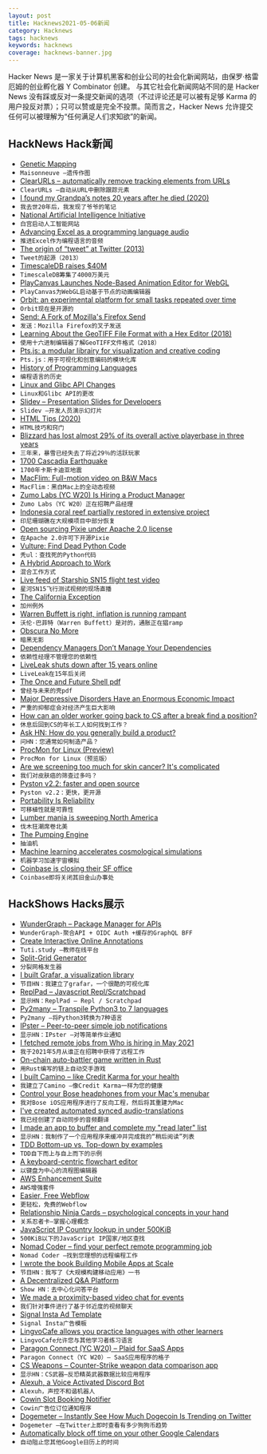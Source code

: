 ```yaml
---
layout: post
title: Hacknews2021-05-06新闻
category: Hacknews
tags: hacknews
keywords: hacknews
coverage: hacknews-banner.jpg
---
```


Hacker News 是一家关于计算机黑客和创业公司的社会化新闻网站，由保罗·格雷厄姆的创业孵化器 Y Combinator 创建。
与其它社会化新闻网站不同的是 Hacker News 没有踩或反对一条提交新闻的选项（不过评论还是可以被有足够 Karma 的用户投反对票）；只可以赞或是完全不投票。简而言之，Hacker News 允许提交任何可以被理解为“任何满足人们求知欲”的新闻。

## HackNews Hack新闻


- [Genetic Mapping](https://maisonneuve.org/article/2021/04/12/genetic-mapping/)
- `Maisonneuve –遗传作图`
- [ClearURLs – automatically remove tracking elements from URLs](https://github.com/ClearURLs/Addon/)
- `ClearURLs –自动从URL中删除跟踪元素`
- [I found my Grandpa’s notes 20 years after he died (2020)](https://medium.com/lessons-from-history/i-found-my-grandfathers-notes-20-years-after-he-died-here-s-what-i-learnt-b550a65069d7)
- `我去世20年后，我发现了爷爷的笔记`
- [National Artificial Intelligence Initiative](https://www.ai.gov/)
- `白宫启动人工智能网站`
- [Advancing Excel as a programming language audio](https://blubrry.com/microsoftresearch/76856095/120-advancing-excel-as-a-programming-language-with-andy-gordon-and-simon-peyton-jones/)
- `推进Excel作为编程语言的音频`
- [The origin of “tweet” at Twitter (2013)](https://furbo.org/2013/06/28/the-origin-of-tweet/)
- `Tweet的起源（2013）`
- [TimescaleDB raises $40M](https://blog.timescale.com/blog/40-million-to-help-developers-measure-everything-that-matters/)
- `TimescaleDB筹集了4000万美元`
- [PlayCanvas Launches Node-Based Animation Editor for WebGL](https://blog.playcanvas.com/introducing-the-anim-state-graph/)
- `PlayCanvas为WebGL启动基于节点的动画编辑器`
- [Orbit: an experimental platform for small tasks repeated over time](https://github.com/andymatuschak/orbit)
- `Orbit现在是开源的`
- [Send: A Fork of Mozilla's Firefox Send](https://github.com/timvisee/send)
- `发送：Mozilla Firefox的叉子发送`
- [Learning About the GeoTIFF File Format with a Hex Editor (2018)](https://medium.com/planet-stories/a-handy-introduction-to-cloud-optimized-geotiffs-1f2c9e716ec3)
- `使用十六进制编辑器了解GeoTIFF文件格式（2018）`
- [Pts.js: a modular librairy for visualization and creative coding](https://ptsjs.org/)
- `Pts.js：用于可视化和创意编码的模块化库`
- [History of Programming Languages](https://felleisen.org/matthias/7480-s21/index.html)
- `编程语言的历史`
- [Linux and Glibc API Changes](https://man7.org/tlpi/api_changes/index.html)
- `Linux和Glibc API的更改`
- [Slidev – Presentation Slides for Developers](https://github.com/slidevjs/slidev)
- `Slidev –开发人员演示幻灯片`
- [HTML Tips (2020)](https://markodenic.com/posts/html-tips/)
- `HTML技巧和窍门`
- [Blizzard has lost almost 29% of its overall active playerbase in three years](https://massivelyop.com/2021/05/04/activision-blizzard-q1-2021-financials-blizzard-maus-down-to-27m/)
- `三年来，暴雪已经失去了将近29％的活跃玩家`
- [1700 Cascadia Earthquake](https://en.wikipedia.org/wiki/1700_Cascadia_earthquake)
- `1700年卡斯卡迪亚地震`
- [MacFlim: Full-motion video on B&W Macs](http://www.macflim.com)
- `MacFlim：黑白Mac上的全动态视频`
- [Zumo Labs (YC W20) Is Hiring a Product Manager](https://www.workatastartup.com/jobs/43771)
- `Zumo Labs（YC W20）正在招聘产品经理`
- [Indonesia coral reef partially restored in extensive project](https://www.forbes.com/sites/johannaread/2021/05/05/the-sheba-hope-reef-brings-hope-to-coral-reefs-everywhere-you-can-help-too/)
- `印尼珊瑚礁在大规模项目中部分恢复`
- [Open sourcing Pixie under Apache 2.0 license](https://blog.px.dev/open-source-release/)
- `在Apache 2.0许可下开源Pixie`
- [Vulture: Find Dead Python Code](https://github.com/jendrikseipp/vulture)
- `秃ul：查找死的Python代码`
- [A Hybrid Approach to Work](https://blog.google/inside-google/life-at-google/hybrid-approach-work/)
- `混合工作方式`
- [Live feed of Starship SN15 flight test video](https://www.spacex.com/vehicles/starship/index.html)
- `星河SN15飞行测试视频的现场直播`
- [The California Exception](https://pxlnv.com/linklog/california-exception/)
- `加州例外`
- [Warren Buffett is right, inflation is running rampant](https://currently.att.yahoo.com/att/warren-buffett-is-right-inflation-is-running-rampant-105340040.html)
- `沃伦·巴菲特（Warren Buffett）是对的，通胀正在猖ramp`
- [Obscura No More](https://theamericanscholar.org/obscura-no-more/)
- `暗黑无影`
- [Dependency Managers Don’t Manage Your Dependencies](https://cpojer.net/posts/dependency-managers-dont-manage-your-dependencies)
- `依赖性经理不管理您的依赖性`
- [LiveLeak shuts down after 15 years online](https://techstartups.com/2021/05/05/liveleak-shuts-15-years-online/)
- `LiveLeak在15年后关闭`
- [The Once and Future Shell pdf](https://angelhof.github.io/files/papers/shell-2021-hotos.pdf)
- `曾经与未来的壳pdf`
- [Major Depressive Disorders Have an Enormous Economic Impact](https://www.scientificamerican.com/article/major-depressive-disorders-have-an-enormous-economic-impact/)
- `严重的抑郁症会对经济产生巨大影响`
- [How can an older worker going back to CS after a break find a position?](item?id=27057957)
- `休息后回到CS的年长工人如何找到工作？`
- [Ask HN: How do you generally build a product?](item?id=27057978)
- `问HN：您通常如何制造产品？`
- [ProcMon for Linux (Preview)](https://github.com/Sysinternals/ProcMon-for-Linux/)
- `ProcMon for Linux（预览版）`
- [Are we screening too much for skin cancer? It's complicated](https://undark.org/2021/01/25/debate-over-melanoma-diagnosis/)
- `我们对皮肤癌的筛查过多吗？`
- [Pyston v2.2: faster and open source](https://blog.pyston.org/2021/05/05/pyston-v2-2-faster-and-open-source/)
- `Pyston v2.2：更快，更开源`
- [Portability Is Reliability](http://evan.nemerson.com/2021/05/04/portability-is-reliability/)
- `可移植性就是可靠性`
- [Lumber mania is sweeping North America](https://www.vox.com/22410713/lumber-prices-shortage)
- `伐木狂潮席卷北美`
- [The Pumping Engine](https://technicshistory.com/2021/05/05/the-pumping-engine/)
- `抽油机`
- [Machine learning accelerates cosmological simulations](https://phys.org/news/2021-05-machine-cosmological-simulations.html)
- `机器学习加速宇宙模拟`
- [Coinbase is closing their SF office](https://twitter.com/CoinbaseNews/status/1390065013071781889)
- `Coinbase即将关闭其旧金山办事处`


## HackShows Hacks展示

- [ WunderGraph – Package Manager for APIs](https://wundergraph.com/)
- `WunderGraph-聚合API + OIDC Auth +缓存的GraphQL BFF`
- [ Create Interactive Online Annotations](https://tuti.study)
- `Tuti.study –教师在线平台`
- [ Split-Grid Generator](https://split.js.org/#/split-grid)
- `分裂网格发生器`
- [ I built Grafar, a visualization library](https://thoughtspile.github.io/grafar?new)
- `节目HN：我建立了grafar，一个很酷的可视化库`
- [ ReplPad – Javascript Repl/Scratchpad](https://replpad.com/)
- `显示HN：ReplPad – Repl / Scratchpad`
- [ Py2many – Transpile Python3 to 7 languages](https://github.com/adsharma/py2many)
- `Py2many –将Python3转换为7种语言`
- [ IPster – Peer-to-peer simple job notifications](https://ipster.io/)
- `显示HN：IPster –对等简单作业通知`
- [ I fetched remote jobs from Who is hiring in May 2021](https://remotehunt.com/hacker-news/remote-jobs)
- `我于2021年5月从谁正在招聘中获得了远程工作`
- [ On-chain auto-battler game written in Rust](https://github.com/OpenEmojiBattler/open-emoji-battler)
- `用Rust编写的链上自动交手游戏`
- [ I built Camino – like Credit Karma for your health](http://caminohealthapp.com)
- `我建立了Camino –像Credit Karma一样为您的健康`
- [ Control your Bose headphones from your Mac's menubar](https://boze.app)
- `我对Bose iOS应用程序进行了反向工程，然后将其重建为Mac`
- [ I've created automated synced audio-translations](https://polyvid.io/video/yt/trWrEWfhTVg/en/male)
- `我已经创建了自动同步的音频翻译`
- [ I made an app to buffer and complete my "read later" list](https://closetab.email/inbox)
- `显示HN：我制作了一个应用程序来缓冲并完成我的“稍后阅读”列表`
- [ TDD Bottom-up vs. Top-down by examples](https://gungor.github.io/article/2021/05/02/tdd-outsidein-vs-insideout.html)
- `TDD自下而上与自上而下的示例`
- [ A keyboard-centric flowchart editor](https://www.knotend.com/)
- `以键盘为中心的流程图编辑器`
- [ AWS Enhancement Suite](https://chrome.google.com/webstore/detail/deref-%E2%80%94-aws-enhancement-s/nankdihhphnhbfhhcpncdfofgfdbfpmo)
- `AWS增强套件`
- [ Easier, Free Webflow](https://aspect.app?source=yc)
- `更轻松，免费的Webflow`
- [ Relationship Ninja Cards – psychological concepts in your hand](https://empathy.freyasense.com/)
- `关系忍者卡–掌握心理概念`
- [ JavaScript IP Country lookup in under 500KiB](https://www.npmjs.com/package/ip3country)
- `500KiB以下的JavaScript IP国家/地区查找`
- [ Nomad Coder – find your perfect remote programming job](https://nomadcoder.work/)
- `Nomad Coder –找到您理想的远程编程工作`
- [ I wrote the book Building Mobile Apps at Scale](http://mobileatscale.com/)
- `节目HN：我写了《大规模构建移动应用》一书`
- [ A Decentralized Q&A Platform](https://musing.io)
- `Show HN：去中心化问答平台`
- [ We made a proximity-based video chat for events](https://unnamed.chat)
- `我们针对事件进行了基于邻近度的视频聊天`
- [ Signal Insta Ad Template](https://tacix.at/experiments/signal.html)
- `Signal Insta广告模板`
- [ LingvoCafe allows you practice languages with other learners](https://www.lingvo.cafe/)
- `LingvoCafe允许您与其他学习者练习语言`
- [ Paragon Connect (YC W20) – Plaid for SaaS Apps](item?id=27050798)
- `Paragon Connect（YC W20）– SaaS应用程序的格子`
- [ CS Weapons – Counter-Strike weapon data comparison app](https://www.csweapons.com)
- `显示HN：CS武器–反恐精英武器数据比较应用程序`
- [ Alexuh, a Voice Activated Discord Bot](https://alexuh.com)
- `Alexuh，声控不和谐机器人`
- [ Cowin Slot Booking Notifier](https://www.findmyslots.com/)
- `Cowin广告位订位通知程序`
- [ Dogemeter – Instantly See How Much Dogecoin Is Trending on Twitter](https://dogemeter.netlify.app/)
- `Dogemeter –在Twitter上即时查看有多少狗狗币趋势`
- [ Automatically block off time on your other Google Calendars](https://calendarpush.com/)
- `自动阻止您其他Google日历上的时间`


